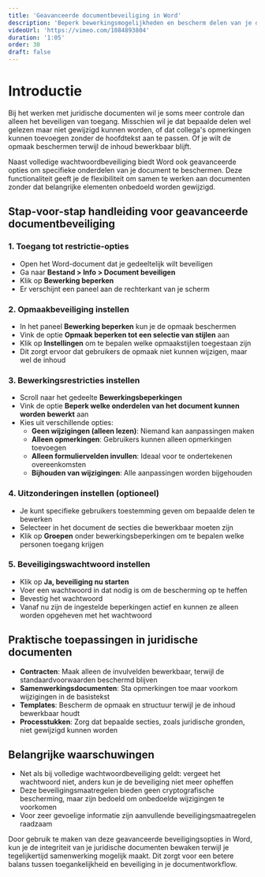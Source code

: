 ```yaml
---
title: 'Geavanceerde documentbeveiliging in Word'
description: 'Beperk bewerkingsmogelijkheden en bescherm delen van je document'
videoUrl: 'https://vimeo.com/1084893804'
duration: '1:05'
order: 30
draft: false
---
```


# Introductie

Bij het werken met juridische documenten wil je soms meer controle dan alleen het beveiligen van toegang. Misschien wil je dat bepaalde delen wel gelezen maar niet gewijzigd kunnen worden, of dat collega's opmerkingen kunnen toevoegen zonder de hoofdtekst aan te passen. Of je wilt de opmaak beschermen terwijl de inhoud bewerkbaar blijft.

Naast volledige wachtwoordbeveiliging biedt Word ook geavanceerde opties om specifieke onderdelen van je document te beschermen. Deze functionaliteit geeft je de flexibiliteit om samen te werken aan documenten zonder dat belangrijke elementen onbedoeld worden gewijzigd.

## Stap-voor-stap handleiding voor geavanceerde documentbeveiliging

### 1. Toegang tot restrictie-opties
- Open het Word-document dat je gedeeltelijk wilt beveiligen
- Ga naar **Bestand > Info > Document beveiligen**
- Klik op **Bewerking beperken**
- Er verschijnt een paneel aan de rechterkant van je scherm

### 2. Opmaakbeveiliging instellen
- In het paneel **Bewerking beperken** kun je de opmaak beschermen
- Vink de optie **Opmaak beperken tot een selectie van stijlen** aan
- Klik op **Instellingen** om te bepalen welke opmaakstijlen toegestaan zijn
- Dit zorgt ervoor dat gebruikers de opmaak niet kunnen wijzigen, maar wel de inhoud

### 3. Bewerkingsrestricties instellen
- Scroll naar het gedeelte **Bewerkingsbeperkingen**
- Vink de optie **Beperk welke onderdelen van het document kunnen worden bewerkt** aan
- Kies uit verschillende opties:
  - **Geen wijzigingen (alleen lezen)**: Niemand kan aanpassingen maken
  - **Alleen opmerkingen**: Gebruikers kunnen alleen opmerkingen toevoegen
  - **Alleen formuliervelden invullen**: Ideaal voor te ondertekenen overeenkomsten
  - **Bijhouden van wijzigingen**: Alle aanpassingen worden bijgehouden

### 4. Uitzonderingen instellen (optioneel)
- Je kunt specifieke gebruikers toestemming geven om bepaalde delen te bewerken
- Selecteer in het document de secties die bewerkbaar moeten zijn
- Klik op **Groepen** onder bewerkingsbeperkingen om te bepalen welke personen toegang krijgen

### 5. Beveiligingswachtwoord instellen
- Klik op **Ja, beveiliging nu starten**
- Voer een wachtwoord in dat nodig is om de bescherming op te heffen
- Bevestig het wachtwoord
- Vanaf nu zijn de ingestelde beperkingen actief en kunnen ze alleen worden opgeheven met het wachtwoord

## Praktische toepassingen in juridische documenten

- **Contracten**: Maak alleen de invulvelden bewerkbaar, terwijl de standaardvoorwaarden beschermd blijven
- **Samenwerkingsdocumenten**: Sta opmerkingen toe maar voorkom wijzigingen in de basistekst
- **Templates**: Bescherm de opmaak en structuur terwijl je de inhoud bewerkbaar houdt
- **Processtukken**: Zorg dat bepaalde secties, zoals juridische gronden, niet gewijzigd kunnen worden

## Belangrijke waarschuwingen

- Net als bij volledige wachtwoordbeveiliging geldt: vergeet het wachtwoord niet, anders kun je de beveiliging niet meer opheffen
- Deze beveiligingsmaatregelen bieden geen cryptografische bescherming, maar zijn bedoeld om onbedoelde wijzigingen te voorkomen
- Voor zeer gevoelige informatie zijn aanvullende beveiligingsmaatregelen raadzaam

Door gebruik te maken van deze geavanceerde beveiligingsopties in Word, kun je de integriteit van je juridische documenten bewaken terwijl je tegelijkertijd samenwerking mogelijk maakt. Dit zorgt voor een betere balans tussen toegankelijkheid en beveiliging in je documentworkflow.